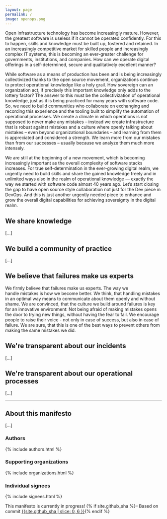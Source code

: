 ```yaml
---
layout: page
permalink: /
image: openops.png
---
```

Open Infrastructure technology has become increasingly mature. However, the greatest software is useless if it cannot be operated confidently. For this to happen, skills and knowledge must be built up, fostered and retained. In an increasingly competitive market for skilled people and increasingly complex IT systems, this is becoming an ever-greater challenge for governments, institutions, and companies. How can we operate digital offerings in a self-determined, secure and qualitatively excellent manner?

While software as a means of production has been and is being increasingly collectivized thanks to the open source movement, organizations continue to protect operational knowledge like a holy grail. How sovereign can an organization act, if precisely this important knowledge only adds to the lottery factor? The answer to this must be the collectivization of operational knowledge, just as it is being practiced for many years with software code. So, we need to build communities who collaborate on exchanging and recording this experience and the tooling built to simplify the automation of operational processes. We create a climate in which operations is not supposed to never make any mistakes – instead we create infrastructure that is robust against mistakes and a culture where openly talking about mistakes – even beyond organizational boundaries – and learning from them is appreciated and considered a strength. We learn more from our mistakes than from our successes – usually because we analyze them much more intensely.

We are still at the beginning of a new movement, which is becoming increasingly important as the overall complexity of software stacks increases. For true self-determination in the ever-growing digital realm, we urgently need to build skills and share the gained knowledge freely and in unlimited ways also in the realm of operational knowledge — exactly the way we started with software code almost 40 years ago. Let’s start closing the gap to have open source style collaboration not just for the Dev piece in DevOps. And this is just another urgently needed piece to enhance and grow the overall digital capabilities for achieving sovereignty in the digital realm.

## We share knowledge
[...]

## We build a community of practice
[...]

## We believe that failures make us experts
We firmly believe that failures make us experts. The way we handle mistakes is how we become better. We think, that handling mistakes in an optimal way means to communicate about them openly and without shame. We are convinced, that the culture we build around failures is key for an innovative environment: Not being afraid of making mistakes opens the door to trying new things, without having the fear to fail. We encourage people to raise their voice - not only in case of success, but also in case of failure. We are sure, that this is one of the best ways to prevent others from making the same mistakes we did.

## We're transparent about our incidents
[...]

## We're transparent about our operational processes
[...]

---
## About this manifesto
[...]

### Authors

{% include authors.html %}

### Supporting organizations

{% include organizations.html %}

### Individual signees

{% include signees.html %}

<nav class="navbar navbar-light fixed-bottom" style="background-color: var(--bs-warning)">
  <div class="container">
    <span><i class="fa fa-exclamation-triangle" aria-hidden="true"></i>This manifesto is currently in progress! {% if site.github_sha %}– Based on commit <a href="https://github.com/SovereignCloudStack/open-operations-manifesto/commit/{{site.github_sha}}" target="_blank"><span class="badge rounded-pill bg-secondary">{{site.github_sha | slice: 0, 6 }}</span></a>{% endif %}</span>
  </div>
</nav>
